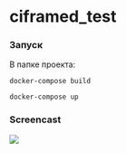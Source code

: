 # ciframed_test
### Запуск
В папке проекта:

`docker-compose build`

`docker-compose up`

### Screencast
![](https://github.com/godor1333/ciframed_test/blob/main/screencast.gif)
